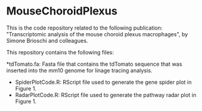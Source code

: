 # MouseChoroidPlexus

This is the code repository related to the following publication: "Transcriptomic analysis of the mouse choroid plexus macrophages", by Simone Brioschi and colleagues.

This repository contains the following files:

*tdTomato.fa: Fasta file that contains the tdTomato sequence that was inserted into the mm10 genome for linage tracing analysis. 
* SpiderPlotCode.R: RScript file used to generate the gene spider plot in Figure 1.
* RadarPlotCode.R: RScript file used to generate the pathway radar plot in Figure 1.

